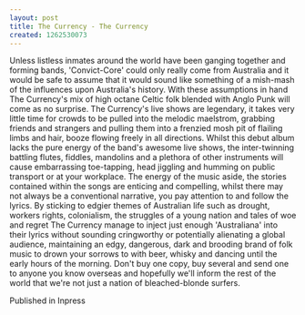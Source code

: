 ```yaml
---
layout: post
title: The Currency - The Currency
created: 1262530073
---
```

<p>Unless listless inmates around the world have been ganging together and forming bands, &#39;Convict-Core&#39; could only really come from Australia and it would be safe to assume that it would sound like something of a mish-mash of the influences upon Australia&#39;s history. With these assumptions in hand The Currency&#39;s mix of high octane Celtic folk blended with Anglo Punk will come as no surprise. The Currency&#39;s live shows are legendary, it takes very little time for crowds to be pulled into the melodic maelstrom, grabbing friends and strangers and pulling them into a frenzied mosh pit of flailing limbs and hair, booze flowing freely in all directions. Whilst this debut album lacks the pure energy of the band&#39;s awesome live shows, the inter-twinning battling flutes, fiddles, mandolins and a plethora of other instruments will cause embarrassing toe-tapping, head jiggling and humming on public transport or at your workplace. The energy of the music aside, the stories contained within the songs are enticing and compelling, whilst there may not always be a conventional narrative, you pay attention to and follow the lyrics. By sticking to edgier themes of Australian life such as drought, workers rights, colonialism, the struggles of a young nation and tales of woe and regret The Currency manage to inject just enough &#39;Australiana&#39; into their lyrics without sounding cringworthy or potentially alienating a global audience, maintaining an edgy, dangerous, dark and brooding brand of folk music to drown your sorrows to with beer, whisky and dancing until the early hours of the morning. Don&#39;t buy one copy, buy several and send one to anyone you know overseas and hopefully we&#39;ll inform the rest of the world that we&#39;re not just a nation of bleached-blonde surfers.</p><p>Published in Inpress</p>
